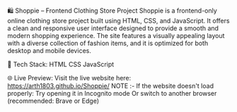 🛍️ Shoppie – Frontend Clothing Store Project
Shoppie is a frontend-only online clothing store project built using HTML, CSS, and JavaScript. It offers a clean and responsive user interface designed to provide a smooth and modern shopping experience.
The site features a visually appealing layout with a diverse collection of fashion items, and it is optimized for both desktop and mobile devices.

🧰 Tech Stack:
HTML
CSS
JavaScript

🌐 Live Preview:
Visit the live website here: https://arth1803.github.io/Shoppie/
NOTE :- If the website doesn't load properly:
Try opening it in Incognito mode
Or switch to another browser (recommended: Brave or Edge)
